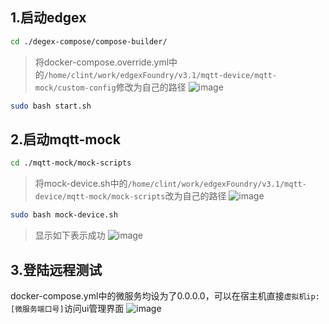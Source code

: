 
## 1.启动edgex 
```bash
cd ./degex-compose/compose-builder/
```
> 将docker-compose.override.yml中的`/home/clint/work/edgexFoundry/v3.1/mqtt-device/mqtt-mock/custom-config`修改为自己的路径
![image](https://github.com/user-attachments/assets/d7ef56a7-72e5-47fe-8e67-e7df88fa06be)

```bash
sudo bash start.sh
```

## 2.启动mqtt-mock
```bash
cd ./mqtt-mock/mock-scripts
```
> 将mock-device.sh中的`/home/clint/work/edgexFoundry/v3.1/mqtt-device/mqtt-mock/mock-scripts`改为自己的路径
![image](https://github.com/user-attachments/assets/253cbc2b-3dde-49ed-a1e2-eb97611fa04e)
```bash
sudo bash mock-device.sh
```
> 显示如下表示成功
![image](https://github.com/user-attachments/assets/65a65056-0543-4ab3-9c2e-f53cc68dde3a)



## 3.登陆远程测试
docker-compose.yml中的微服务均设为了0.0.0.0，可以在宿主机直接`虚拟机ip:[微服务端口号]`访问ui管理界面
![image](https://github.com/user-attachments/assets/660b4c3a-7a90-4934-9dd4-025ba8ac52e7)


